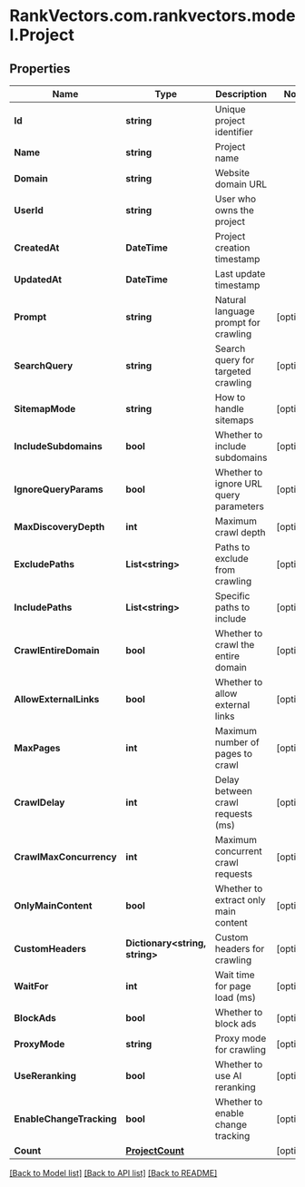 # RankVectors.com.rankvectors.model.Project

## Properties

Name | Type | Description | Notes
------------ | ------------- | ------------- | -------------
**Id** | **string** | Unique project identifier | 
**Name** | **string** | Project name | 
**Domain** | **string** | Website domain URL | 
**UserId** | **string** | User who owns the project | 
**CreatedAt** | **DateTime** | Project creation timestamp | 
**UpdatedAt** | **DateTime** | Last update timestamp | 
**Prompt** | **string** | Natural language prompt for crawling | [optional] 
**SearchQuery** | **string** | Search query for targeted crawling | [optional] 
**SitemapMode** | **string** | How to handle sitemaps | [optional] 
**IncludeSubdomains** | **bool** | Whether to include subdomains | [optional] 
**IgnoreQueryParams** | **bool** | Whether to ignore URL query parameters | [optional] 
**MaxDiscoveryDepth** | **int** | Maximum crawl depth | [optional] 
**ExcludePaths** | **List&lt;string&gt;** | Paths to exclude from crawling | [optional] 
**IncludePaths** | **List&lt;string&gt;** | Specific paths to include | [optional] 
**CrawlEntireDomain** | **bool** | Whether to crawl the entire domain | [optional] 
**AllowExternalLinks** | **bool** | Whether to allow external links | [optional] 
**MaxPages** | **int** | Maximum number of pages to crawl | [optional] 
**CrawlDelay** | **int** | Delay between crawl requests (ms) | [optional] 
**CrawlMaxConcurrency** | **int** | Maximum concurrent crawl requests | [optional] 
**OnlyMainContent** | **bool** | Whether to extract only main content | [optional] 
**CustomHeaders** | **Dictionary&lt;string, string&gt;** | Custom headers for crawling | [optional] 
**WaitFor** | **int** | Wait time for page load (ms) | [optional] 
**BlockAds** | **bool** | Whether to block ads | [optional] 
**ProxyMode** | **string** | Proxy mode for crawling | [optional] 
**UseReranking** | **bool** | Whether to use AI reranking | [optional] 
**EnableChangeTracking** | **bool** | Whether to enable change tracking | [optional] 
**Count** | [**ProjectCount**](ProjectCount.md) |  | [optional] 

[[Back to Model list]](../../README.md#documentation-for-models) [[Back to API list]](../../README.md#documentation-for-api-endpoints) [[Back to README]](../../README.md)

